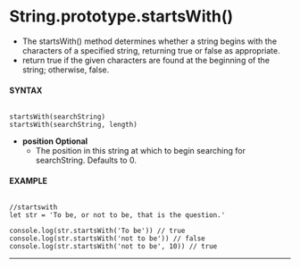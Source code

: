 # String.prototype.startsWith()

- The startsWith() method determines whether a string begins with the characters of a specified string, returning true or false as appropriate.
- return true if the given characters are found at the beginning of the string; otherwise, false.

#### **SYNTAX**

```

startsWith(searchString)
startsWith(searchString, length)

```

- **position Optional**
  - The position in this string at which to begin searching for searchString. Defaults to 0.

#### **EXAMPLE**

```

//startswith
let str = 'To be, or not to be, that is the question.'

console.log(str.startsWith('To be')) // true
console.log(str.startsWith('not to be')) // false
console.log(str.startsWith('not to be', 10)) // true

```

---
